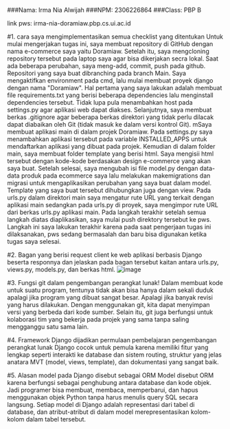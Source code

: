 ###Nama: Irma Nia Alwijah
###NPM: 2306226864
###Class: PBP B

link pws: irma-nia-doramiaw.pbp.cs.ui.ac.id

#1. cara saya mengimplementasikan semua checklist yang ditentukan
Untuk mulai mengerjakan tugas ini, saya membuat repository di GitHub dengan nama e-commerce saya yaitu Doramiaw. Setelah itu, saya mengcloning repository tersebut pada laptop saya agar bisa dikerjakan secra lokal. Saat ada beberapa perubahan, saya meng-add, commit, push pada github. Repositori yang saya buat dibranching pada branch Main. Saya mengaktifkan environment pada cmd, lalu mulai membuat proyek django dengan nama "Doramiaw". Hal pertama yang saya lakukan adalah membuat file requirements.txt yang berisi beberapa dependencies lalu menginstall dependencies tersebut. Tidak lupa pula menambahkan host pada settings.py agar aplikasi web dapat diakses. Selanjutnya, saya membuat berkas .gitignore agar beberapa berkas direktori yang tidak perlu dilacak dapat diabaikan oleh Git (tidak masuk ke dalam versi kontrol Git). mSaya membuat aplikasi main di dalam projek Doramiaw. Pada settings.py saya menambahkan aplikasi tersebut pada variable INSTALLED_APPS untuk mendaftarkan aplikasi yang dibuat pada projek. Kemudian di dalam folder main, saya membuat folder template yang berisi html. Saya mengisii html tersebut dengan kode-kode berdasakan design e-commerce yang akan saya buat. Setelah selesai, saya mengubah isi file model.py dengan data-data produk pada ecommerce saya lalu melakukan makemigrations dan migrasi untuk mengaplikasikan perubahan yang saya buat dalam model. Template yang saya buat tersebut dihubungkan juga dengan view. Pada urls.py dalam direktori main saya mengatur rute URL yang terkait dengan aplikasi main sedangkan pada urls.py di proyek, saya mengimpor rute URL dari berkas urls.py aplikasi main.  Pada langkah terakhir setelah semua langkah diatas diaplikasikan, saya mulai push direktory tersebut ke pws. Langkah ini saya lakukan terakhir karena pada saat pengerjaan tugas ini dilaksanakan, pws sedang bermasalah dan baru bisa digunakan ketika tugas saya selesai. 


#2. Bagan yang berisi request client ke web aplikasi berbasis Django beserta responnya dan jelaskan pada bagan tersebut kaitan antara urls.py, views.py, models.py, dan berkas html.
![image](https://github.com/user-attachments/assets/c90c9074-57cf-408c-a326-8778965721d4)



#3. Fungsi git dalam pengembangan perangkat lunak!
Dalam membuat kode untuk suatu program, tentunya tidak akan bisa hanya dalam sekali duduk apalagi jika program yang dibuat sangat besar. Apalagi jika banyak revisi yang harus dilakukan. Dengan menggunakan git, kita dapat menyimpan versi yang berbeda dari kode sumber. Selain itu, git juga berfungsi untuk kolaborasi tim yang bekerja pada projek yang sama tanpa saling mengganggu satu sama lain.


#4. Framework Django dijadikan permulaan pembelajaran pengembangan perangkat lunak
Django cocok untuk pemula karena memiliki fitur yang lengkap seperti interakti ke database dan sistem routing, struktur yang jelas anatara MVT (model, views, template), dan dokumentasi yang sangat baik. 


#5. Alasan model pada Django disebut sebagai ORM
Model disebut ORM karena berfungsi sebagai penghubung antara database dan kode objek. Jadi programer bisa membuat, membaca, memperbarui, dan hapus menggunakan objek Python tanpa harus menulis query SQL secara langsung. Setiap model di Django adalah representasi dari tabel di database, dan atribut-atribut di dalam model merepresentasikan kolom-kolom dalam tabel tersebut.
